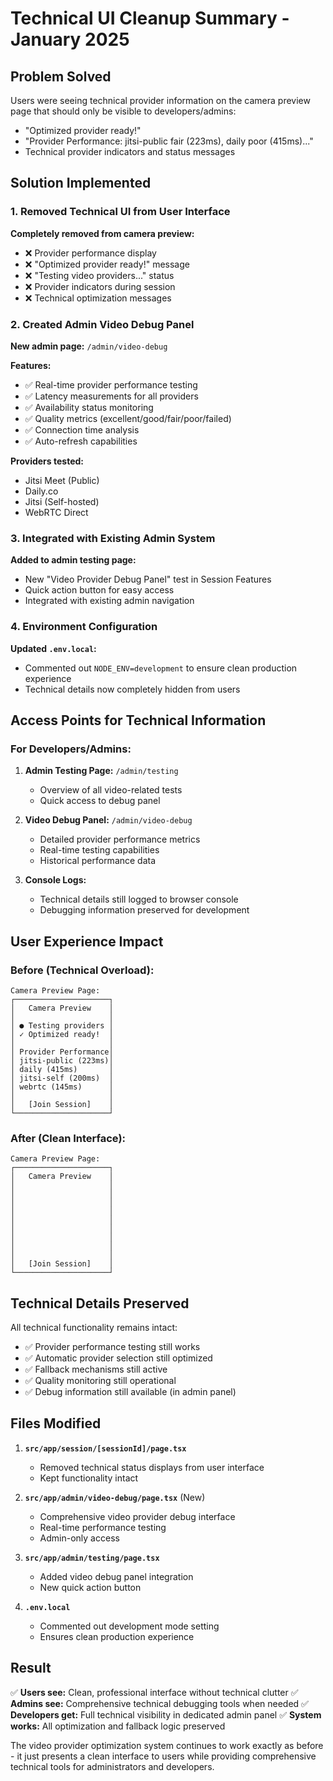 # Technical UI Cleanup Summary - January 2025

## Problem Solved
Users were seeing technical provider information on the camera preview page that should only be visible to developers/admins:

- "Optimized provider ready!"
- "Provider Performance: jitsi-public fair (223ms), daily poor (415ms)..."
- Technical provider indicators and status messages

## Solution Implemented

### 1. Removed Technical UI from User Interface
**Completely removed from camera preview:**
- ❌ Provider performance display
- ❌ "Optimized provider ready!" message  
- ❌ "Testing video providers..." status
- ❌ Provider indicators during session
- ❌ Technical optimization messages

### 2. Created Admin Video Debug Panel
**New admin page:** `/admin/video-debug`

**Features:**
- ✅ Real-time provider performance testing
- ✅ Latency measurements for all providers
- ✅ Availability status monitoring
- ✅ Quality metrics (excellent/good/fair/poor/failed)
- ✅ Connection time analysis
- ✅ Auto-refresh capabilities

**Providers tested:**
- Jitsi Meet (Public)
- Daily.co
- Jitsi (Self-hosted)
- WebRTC Direct

### 3. Integrated with Existing Admin System
**Added to admin testing page:**
- New "Video Provider Debug Panel" test in Session Features
- Quick action button for easy access
- Integrated with existing admin navigation

### 4. Environment Configuration
**Updated `.env.local`:**
- Commented out `NODE_ENV=development` to ensure clean production experience
- Technical details now completely hidden from users

## Access Points for Technical Information

### For Developers/Admins:
1. **Admin Testing Page:** `/admin/testing`
   - Overview of all video-related tests
   - Quick access to debug panel

2. **Video Debug Panel:** `/admin/video-debug`
   - Detailed provider performance metrics
   - Real-time testing capabilities
   - Historical performance data

3. **Console Logs:** 
   - Technical details still logged to browser console
   - Debugging information preserved for development

## User Experience Impact

### Before (Technical Overload):
```
Camera Preview Page:
┌─────────────────────┐
│   Camera Preview    │
│                     │
│ ● Testing providers │
│ ✓ Optimized ready!  │
│                     │
│ Provider Performance│
│ jitsi-public (223ms)│
│ daily (415ms)       │
│ jitsi-self (200ms)  │
│ webrtc (145ms)      │
│                     │
│   [Join Session]    │
└─────────────────────┘
```

### After (Clean Interface):
```
Camera Preview Page:
┌─────────────────────┐
│   Camera Preview    │
│                     │
│                     │
│                     │
│                     │
│                     │
│                     │
│                     │
│                     │
│                     │
│   [Join Session]    │
└─────────────────────┘
```

## Technical Details Preserved

All technical functionality remains intact:
- ✅ Provider performance testing still works
- ✅ Automatic provider selection still optimized
- ✅ Fallback mechanisms still active
- ✅ Quality monitoring still operational
- ✅ Debug information still available (in admin panel)

## Files Modified

1. **`src/app/session/[sessionId]/page.tsx`**
   - Removed technical status displays from user interface
   - Kept functionality intact

2. **`src/app/admin/video-debug/page.tsx`** (New)
   - Comprehensive video provider debug interface
   - Real-time performance testing
   - Admin-only access

3. **`src/app/admin/testing/page.tsx`**
   - Added video debug panel integration
   - New quick action button

4. **`.env.local`**
   - Commented out development mode setting
   - Ensures clean production experience

## Result

✅ **Users see:** Clean, professional interface without technical clutter
✅ **Admins see:** Comprehensive technical debugging tools when needed
✅ **Developers get:** Full technical visibility in dedicated admin panel
✅ **System works:** All optimization and fallback logic preserved

The video provider optimization system continues to work exactly as before - it just presents a clean interface to users while providing comprehensive technical tools for administrators and developers.